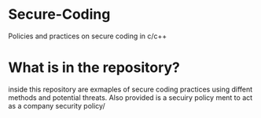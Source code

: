 # Secure-Coding
Policies and practices on secure coding in c/c++

# What is in the repository?
inside this repository are exmaples of secure coding practices using diffent methods and potential threats. Also provided is a secuiry policy ment to act as a company security policy/

